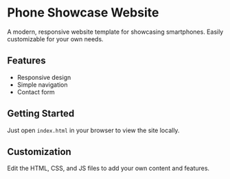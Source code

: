 # Phone Showcase Website

A modern, responsive website template for showcasing smartphones. Easily customizable for your own needs.

## Features
- Responsive design
- Simple navigation
- Contact form

## Getting Started
Just open `index.html` in your browser to view the site locally.

## Customization
Edit the HTML, CSS, and JS files to add your own content and features.

